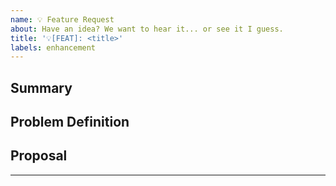 ```yaml
---
name: 💡 Feature Request
about: Have an idea? We want to hear it... or see it I guess.
title: '💡[FEAT]: <title>'
labels: enhancement
---
```


<!--------------------------------------------------------------------------- ☺
|       Thanks for opening a feature request.
|
|       Please review the template below.
|       
|       Word of caution, poorly thought-out requests may be rejected 
|       without deliberation.
|
|       Also, please also ensure that this is not a duplicate issue :)
☺ ---------------------------------------------------------------------------->

<!-- markdownlint-disable MD041 -->

## Summary

<!-- Short, concise description of the proposed feature -->

## Problem Definition

<!--------------------------------------------------------------------------- ☺
|       Why do we need this feature?
|
|       What potential problems may arise when implementing? (Note: You
|        don't /have/ to know this.)
|       
|       What benefits may come from this feature?
| 
|       What are potential disadvantages of this feature?
☺ ---------------------------------------------------------------------------->

## Proposal

<!-- Detailed description of requirements of implementation -->

----
